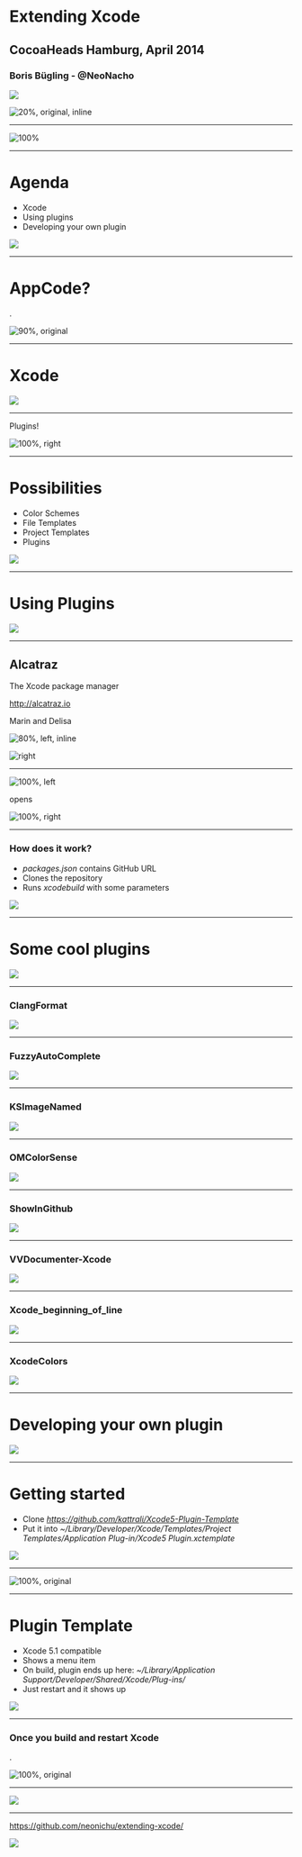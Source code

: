 # Extending Xcode

## CocoaHeads Hamburg, April 2014

### Boris Bügling - @NeoNacho

![](Xcode.png)

![20%, original, inline](contentful.png)

---

![100%](oh-hi-there-turtle.jpg)

---

# Agenda

- Xcode
- Using plugins
- Developing your own plugin

![](agenda.jpg)

---

# AppCode?

.

![90%, original](appcode.png)

---

# Xcode

![](Welcome_Xcode.png)

---

Plugins!

![100%, right](Xcode_Plugins_Folder.png)

---

# Possibilities

- Color Schemes
- File Templates
- Project Templates
- Plugins

![](possibilities.jpg)

---

# Using Plugins

![](using.jpg)

---

## Alcatraz

The Xcode package manager

http://alcatraz.io

Marin and Delisa

![80%, left, inline](Alcatraz_Team.png)

![right](Alcatraz.png)

---

![100%, left](alcatraz_menu.png)

opens

![100%, right](alcatraz_screenshot.png)

---

### How does it work?

- *packages.json* contains GitHub URL
- Clones the repository
- Runs *xcodebuild* with some parameters

![](background.jpg)

---

# Some cool plugins

![](Frozen-Ice-Cube-Wallpaper.jpg)

---

### ClangFormat

![](clangformat-author.png)

---

### FuzzyAutoComplete

![](fuzzyautocomplete-author.png)

---

### KSImageNamed

![](ksimagenamed-author.png)

---

### OMColorSense

![](omcolorsense-author.png)

---

### ShowInGithub

![](showingithub-author.png)

---

### VVDocumenter-Xcode

![](vvdocumenter-author.png)

---

### Xcode\_beginning\_of\_line

![](beginning-of-line-author.png)

---

### XcodeColors

![](xcodecolors-author.png)

---

# Developing your own plugin

![](Xcode_quit_1.png)

---

# Getting started

- Clone *https://github.com/kattrali/Xcode5-Plugin-Template*
- Put it into *~/Library/Developer/Xcode/Templates/Project Templates/Application Plug-in/Xcode5 Plugin.xctemplate*

![](background.jpg)

---

![100%, original](New_plugin.png)

---

# Plugin Template

- Xcode 5.1 compatible
- Shows a menu item
- On build, plugin ends up here: *~/Library/Application Support/Developer/Shared/Xcode/Plug-ins/*
- Just restart and it shows up

![](background.jpg)

---

### Once you build and restart Xcode

.

![100%, original](Dummy_Plugin_In_Action.png)

---

![](The-Office.gif)

---

https://github.com/neonichu/extending-xcode/

![](ironcat.jpg)

